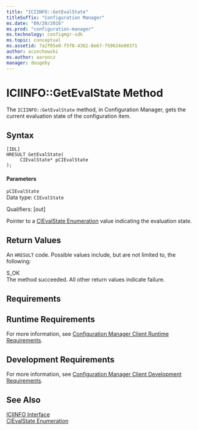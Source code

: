 ```yaml
---
title: "ICIINFO::GetEvalState"
titleSuffix: "Configuration Manager"
ms.date: "09/20/2016"
ms.prod: "configuration-manager"
ms.technology: configmgr-sdk
ms.topic: conceptual
ms.assetid: 7a2f05e8-f5f8-4362-8e67-759624e80371
author: aczechowski
ms.author: aaroncz
manager: dougeby
---
```

# ICIINFO::GetEvalState Method
The `ICIINFO::GetEvalState` method, in Configuration Manager, gets the current evaluation state of the configuration item.  

## Syntax  

```  
[IDL]  
HRESULT GetEvalState(  
     CIEvalState* pCIEvalState  
);  
```  

#### Parameters  
 `pCIEvalState`  
 Data type: `CIEvalState`  

 Qualifiers: [out]  

 Pointer to a [CIEvalState Enumeration](../../../../../develop/reference/core/clients/client-classes/cievalstate-enumeration.md) value indicating the evaluation state.  

## Return Values  
 An `HRESULT` code. Possible values include, but are not limited to, the following:  

 S_OK  
 The method succeeded. All other return values indicate failure.  

## Requirements  

## Runtime Requirements  
 For more information, see [Configuration Manager Client Runtime Requirements](../../../../../develop/core/reqs/client-runtime-requirements.md).  

## Development Requirements  
 For more information, see [Configuration Manager Client Development Requirements](../../../../../develop/core/reqs/client-development-requirements.md).  

## See Also  
 [ICIINFO Interface](../../../../../develop/reference/core/clients/client-classes/iciinfo-interface.md)   
 [CIEvalState Enumeration](../../../../../develop/reference/core/clients/client-classes/cievalstate-enumeration.md)
